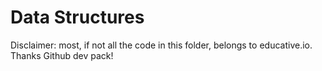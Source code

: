 # Data Structures

Disclaimer: most, if not all the code in this folder, belongs to educative.io. Thanks Github dev pack!
